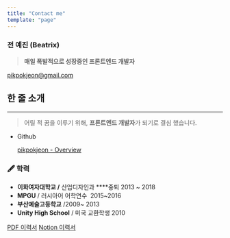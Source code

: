 ```yaml
---
title: "Contact me"
template: "page"
---
```

### 전 예진 (Beatrix)

> **매일 폭발적으로 성장중인 프론트엔드 개발자**


[pikpokjeon@gmail.com](mailto:pikpokjeon@gmail.com)
## 한 줄 소개

---

> 어릴 적 꿈을 이루기 위해, **프론트엔드 개발자**가 되기로 결심 했습니다.

- Github

    [pikpokjeon - Overview](https://github.com/pikpokjeon)

### 🖋  학력

- **이화여자대학교 /** 산업디자인과 ****중퇴 2013 ~ 2018
- **MPGU** / 러시아어 어학연수  2015~2016
- **부산예술고등학교** /2009~ 2013
- **Unity High School** / 미국 교환학생 2010

[PDF 이력서](https://docs.google.com/document/d/1yANabbJDKvy7YJXyE6vshixTZksTR7JBoO3Rnf2r_ag/edit?usp=sharing)
[Notion 이력서](https://www.notion.so/Beatrix-3af240f69b1644cc802ba40d0d01bbd5)

